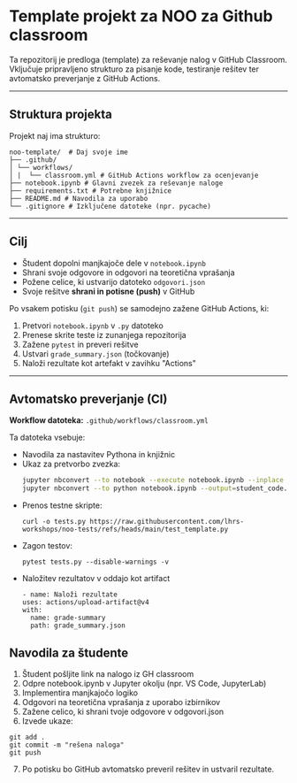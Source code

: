# Template projekt za NOO za Github classroom

Ta repozitorij je predloga (template) za reševanje nalog v GitHub Classroom. Vključuje pripravljeno strukturo za pisanje kode, testiranje rešitev ter avtomatsko preverjanje z GitHub Actions.

---

## Struktura projekta
Projekt naj ima strukturo:
```
noo-template/  # Daj svoje ime
├── .github/
│ └── workflows/
│ |  └── classroom.yml # GitHub Actions workflow za ocenjevanje
├── notebook.ipynb # Glavni zvezek za reševanje naloge
├── requirements.txt # Potrebne knjižnice
├── README.md # Navodila za uporabo
└── .gitignore # Izključene datoteke (npr. pycache)
```

---

## Cilj

- Študent dopolni manjkajoče dele v `notebook.ipynb`
- Shrani svoje odgovore in odgovori na teoretična vprašanja
- Požene celice, ki ustvarijo datoteko `odgovori.json`
- Svoje rešitve **shrani in potisne (push)** v GitHub

Po vsakem potisku (`git push`) se samodejno zažene GitHub Actions, ki:
1. Pretvori `notebook.ipynb` v `.py` datoteko
2. Prenese skrite teste iz zunanjega repozitorija
3. Zažene `pytest` in preveri rešitve
4. Ustvari `grade_summary.json` (točkovanje)
5. Naloži rezultate kot artefakt v zavihku "Actions"

---

## Avtomatsko preverjanje (CI)

**Workflow datoteka:** `.github/workflows/classroom.yml`

Ta datoteka vsebuje:
- Navodila za nastavitev Pythona in knjižnic
- Ukaz za pretvorbo zvezka:
  ```bash
  jupyter nbconvert --to notebook --execute notebook.ipynb --inplace
  jupyter nbconvert --to python notebook.ipynb --output=student_code.py
- Prenos testne skripte:
  ```
  curl -o tests.py https://raw.githubusercontent.com/lhrs-workshops/noo-tests/refs/heads/main/test_template.py
  ```
- Zagon testov:
  ```
  pytest tests.py --disable-warnings -v
  ```
- Naložitev rezultatov v oddajo kot artifact
  ```
  - name: Naloži rezultate
  uses: actions/upload-artifact@v4
  with:
    name: grade-summary
    path: grade_summary.json
  ```

## Navodila za študente
1. Študent pošljite link na nalogo iz GH classroom
2. Odpre notebook.ipynb v Jupyter okolju (npr. VS Code, JupyterLab)
3. Implementira manjkajočo logiko
4. Odgovori na teoretična vprašanja z uporabo izbirnikov
5. Zažene celico, ki shrani tvoje odgovore v odgovori.json
6. Izvede ukaze:
```
git add .
git commit -m "rešena naloga"
git push
```
7. Po potisku bo GitHub avtomatsko preveril rešitev in ustvaril rezultate.

